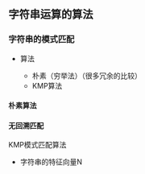 ## 字符串运算的算法

### 字符串的模式匹配

- 算法

  - 朴素（穷举法）（很多冗余的比较）
  - KMP算法

#### 朴素算法

#### 无回溯匹配

KMP模式匹配算法

  - 字符串的特征向量N